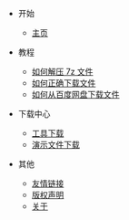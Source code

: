 - 开始

  - [主页](/index)

- 教程

  - [如何解压 7z 文件](/help/how-to-unzip)
  - [如何正确下载文件](/help/how-to-download)
  - [如何从百度网盘下载文件](/help/baidupan)

- 下载中心

  - [工具下载](/download/tools)
  - [演示文件下载](/download/demo)

- 其他
  - [友情链接](/friendlink)
  - [版权声明](/copyright)
  - [关于](/about)
